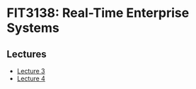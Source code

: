 # FIT3138: Real-Time Enterprise Systems

## Lectures

- [Lecture 3](lectures/lecture-03.md)
- [Lecture 4](lectures/lecture-04.md)
